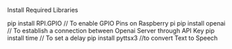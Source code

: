 Install Required Libraries

pip install RPI.GPIO // To enable GPIO Pins on Raspberry pi
pip install openai // To establish a connection between Openai Server through API Key
pip install time // To set a delay
pip install pyttsx3 //to convert Text to Speech
